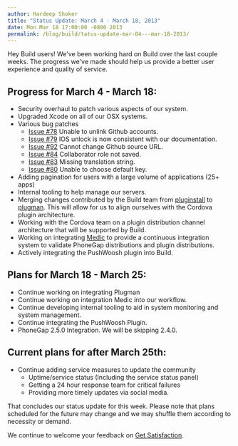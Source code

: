 ```yaml
---
author: Hardeep Shoker
title: "Status Update: March 4 - March 18, 2013"
date: Mon Mar 18 17:00:00 -0800 2013
permalink: /blog/build/tatus-update-mar-04---mar-18-2013/
---
```


Hey Build users! We've been working hard on Build over the last couple
weeks. The progress we've made should help us provide a better user
experience and quality of service.

<!-- end-slug -->

## Progress for March 4 - March 18:

  * Security overhaul to patch various aspects of our system.
  * Upgraded Xcode on all of our OSX systems.
  * Various bug patches
      * [Issue #78](https://github.com/phonegap/build/issues/78)
        Unable to unlink Github accounts. 
      * [Issue #79](https://github.com/phonegap/build/issues/79)
        IOS unlock is now consistent with our documentation.
      * [Issue #92](https://github.com/phonegap/build/issues/92)
        Cannot change Github source URL.
      * [Issue #84](https://github.com/phonegap/build/issues/84)
        Collaborator role not saved.
      * [Issue #83](https://github.com/phonegap/build/issues/83)
        Missing translation string.
      * [Issue #80](https://github.com/phonegap/build/issues/80)
        Unable to choose default key.
  * Adding pagination for users with a large volume of applications
    (25+ apps)
  * Internal tooling to help manage our servers.
  * Merging changes contributed by the Build team from
    [pluginstall](https://github.com/alunny/pluginstall)
    to [plugman](https://github.com/imhotep/plugman). This will allow
    for us to align ourselves with the Cordova plugin architecture.
  * Working with the Cordova team on a plugin distribution channel
    architecture that will be supported by Build.
  * Working on integrating [Medic](https://github.com/filmaj/medic)
    to provide a continuous integration system to validate
    PhoneGap distributions and plugin distributions.
  * Actively integrating the PushWoosh plugin into Build.

## Plans for March 18 - March 25:

  * Continue working on integrating Plugman
  * Continue working on integration Medic into our workflow.
  * Continue developing internal tooling to aid in system monitoring
    and system management.
  * Continue integrating the PushWoosh Plugin.
  * PhoneGap 2.5.0 Integration. We will be skipping 2.4.0.

## Current plans for after March 25th:

  - Continue adding service measures to update the community 
      - Uptime/service status (Including the service status panel)
      - Getting a 24 hour response team for critical failures
      - Providing more timely updates via social media.


That concludes our status update for this week. Please note that plans
scheduled for the future may change and we may shuffle them according
to necessity or demand.

We continue to welcome your feedback on
[Get Satisfaction](http://community.phonegap.com/nitobi).
